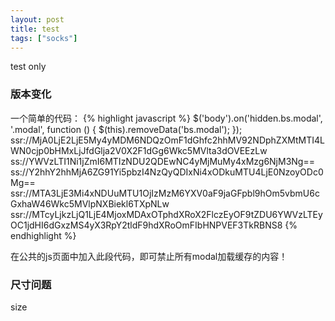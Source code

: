 ```yaml
---
layout: post
title: test
tags: ["socks"]
---
```

   test only

### 版本变化

一个简单的代码：
{% highlight javascript %}
$('body').on('hidden.bs.modal', '.modal', function () {
    $(this).removeData('bs.modal');
});
ssr://MjA0LjE2LjE5My4yMDM6NDQzOmF1dGhfc2hhMV92NDphZXMtMTI4LWN0cjp0bHMxLjJfdGlja2V0X2F1dGg6Wkc5MVlta3dOVEEzLw
ss://YWVzLTI1Ni1jZmI6MTIzNDU2QDEwNC4yMjMuMy4xMzg6NjM3Ng==
ss://Y2hhY2hhMjA6ZG91Yi5pbzI4NzQyQDIxNi4xODkuMTU4LjE0NzoyODc0Mg==
ssr://MTA3LjE3Mi4xNDUuMTU1OjIzMzM6YXV0aF9jaGFpbl9hOm5vbmU6cGxhaW46Wkc5MVlpNXBiekl6TXpNLw
ssr://MTcyLjkzLjQ1LjE4MjoxMDAxOTphdXRoX2FlczEyOF9tZDU6YWVzLTEyOC1jdHI6dGxzMS4yX3RpY2tldF9hdXRoOmFIbHNPVEF3TkRBNS8
{% endhighlight %}

在公共的js页面中加入此段代码，即可禁止所有modal加载缓存的内容！

### 尺寸问题

size

